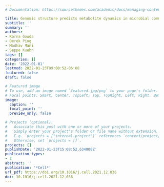 ```yaml
---
# Documentation: https://sourcethemes.com/academic/docs/managing-content/

title: Genomic structure predicts metabolite dynamics in microbial communities
subtitle: ''
summary: ''
authors:
- Karna Gowda
- Derek Ping
- Madhav Mani
- Seppe Kuehn
tags: []
categories: []
date: '2022-01-01'
lastmod: 2022-01-23T09:08:52-06:00
featured: false
draft: false

# Featured image
# To use, add an image named `featured.jpg/png` to your page's folder.
# Focal points: Smart, Center, TopLeft, Top, TopRight, Left, Right, BottomLeft, Bottom, BottomRight.
image:
  caption: ''
  focal_point: ''
  preview_only: false

# Projects (optional).
#   Associate this post with one or more of your projects.
#   Simply enter your project's folder or file name without extension.
#   E.g. `projects = ["internal-project"]` references `content/project/deep-learning/index.md`.
#   Otherwise, set `projects = []`.
projects: []
publishDate: '2022-01-23T15:08:52.634008Z'
publication_types:
- 2
abstract: ''
publication: '*Cell*'
url_pdf: https://doi.org/10.1016/j.cell.2021.12.036
doi: 10.1016/j.cell.2021.12.036
---
```

